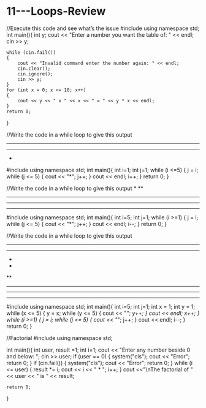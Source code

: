 # 11---Loops-Review
//Execute this code and see what’s the issue
#include <iostream>
using namespace std;
int main(){
	int y;
	cout << "Enter a number you want the table of: " << endl;
	cin >> y;
	
	while (cin.fail())
	{
		cout << "Invalid command enter the number again: " << endl;
		cin.clear();
		cin.ignore();
		cin >> y;
	}
	for (int x = 0; x <= 10; x++)
	{
		cout << y << " x " << x << " = " << y * x << endl;
	}
	return 0;
}

//Write the code in a while loop to give this output
*****
***
*
#include <iostream>
using namespace std;
int main(){
	int i=1;
	int j=1;
	while (i <=5) {
		j = i;
		while (j <= 5) {
			cout << "*";
			j++;
		}
		cout << endl;
		i++;
	}
	return 0;
}

//Write the code in a while loop to give this output
*
**
***
****
*****
#include <iostream>
using namespace std;
int main(){
	int i=5;
	int j=1;
	while (i >=1) {
		j = i;
		while (j <= 5) {
			cout << "*";
			j++;
		}
		cout << endl;
		i--;
	}
	return 0;
}


//Write the code in a while loop to give this output
*****
***
*
*
**
***
****
*****
#include <iostream>
using namespace std;
int main(){
	int i=5;
	int j=1;
	int x = 1;
	int y = 1;
	while (x <= 5) {
		y = x;
		while (y <= 5) {
			cout << "*";
			y++;
		}
		cout << endl;
		x++;
	}
	while (i >=1) {
		j = i;
		while (j <= 5) {
			cout << "*";
			j++;
		}
		cout << endl;
		i--;
	}
	return 0;
}

//Factorial
#include <iostream>
using namespace std;

int main(){
	int user, result =1;
	int i=1;
	cout << "Enter any number beside 0 and below: "; cin >> user;
	if (user == 0) {
		system("cls");
		cout << "Error";
		return 0;
	}
	if (cin.fail()) {
		system("cls");
		cout << "Error";
		return 0;
	}
	while (i <= user) {
		result *= i;
		cout << i << " * ";
		i++;
	}
	cout <<"\nThe factorial of " << user << " is " << result;

	return 0;
}






               
  


                                                 


